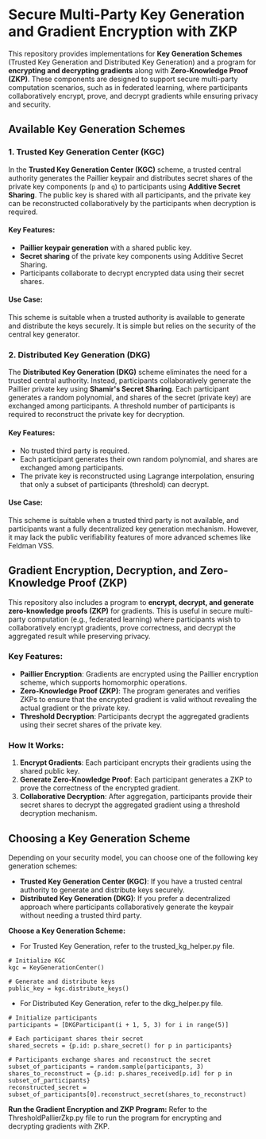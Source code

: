 # Secure Multi-Party Key Generation and Gradient Encryption with ZKP

This repository provides implementations for **Key Generation Schemes** (Trusted Key Generation and Distributed Key Generation) and a program for **encrypting and decrypting gradients** along with **Zero-Knowledge Proof (ZKP)**. These components are designed to support secure multi-party computation scenarios, such as in federated learning, where participants collaboratively encrypt, prove, and decrypt gradients while ensuring privacy and security.

## Available Key Generation Schemes

### 1. Trusted Key Generation Center (KGC)
In the **Trusted Key Generation Center (KGC)** scheme, a trusted central authority generates the Paillier keypair and distributes secret shares of the private key components (`p` and `q`) to participants using **Additive Secret Sharing**. The public key is shared with all participants, and the private key can be reconstructed collaboratively by the participants when decryption is required.

#### Key Features:
- **Paillier keypair generation** with a shared public key.
- **Secret sharing** of the private key components using Additive Secret Sharing.
- Participants collaborate to decrypt encrypted data using their secret shares.

#### Use Case:
This scheme is suitable when a trusted authority is available to generate and distribute the keys securely. It is simple but relies on the security of the central key generator.

### 2. Distributed Key Generation (DKG)
The **Distributed Key Generation (DKG)** scheme eliminates the need for a trusted central authority. Instead, participants collaboratively generate the Paillier private key using **Shamir's Secret Sharing**. Each participant generates a random polynomial, and shares of the secret (private key) are exchanged among participants. A threshold number of participants is required to reconstruct the private key for decryption.

#### Key Features:
- No trusted third party is required.
- Each participant generates their own random polynomial, and shares are exchanged among participants.
- The private key is reconstructed using Lagrange interpolation, ensuring that only a subset of participants (threshold) can decrypt.

#### Use Case:
This scheme is suitable when a trusted third party is not available, and participants want a fully decentralized key generation mechanism. However, it may lack the public verifiability features of more advanced schemes like Feldman VSS.

## Gradient Encryption, Decryption, and Zero-Knowledge Proof (ZKP)

This repository also includes a program to **encrypt, decrypt, and generate zero-knowledge proofs (ZKP)** for gradients. This is useful in secure multi-party computation (e.g., federated learning) where participants wish to collaboratively encrypt gradients, prove correctness, and decrypt the aggregated result while preserving privacy.

### Key Features:
- **Paillier Encryption**: Gradients are encrypted using the Paillier encryption scheme, which supports homomorphic operations.
- **Zero-Knowledge Proof (ZKP)**: The program generates and verifies ZKPs to ensure that the encrypted gradient is valid without revealing the actual gradient or the private key.
- **Threshold Decryption**: Participants decrypt the aggregated gradients using their secret shares of the private key.

### How It Works:
1. **Encrypt Gradients**: Each participant encrypts their gradients using the shared public key.
2. **Generate Zero-Knowledge Proof**: Each participant generates a ZKP to prove the correctness of the encrypted gradient.
3. **Collaborative Decryption**: After aggregation, participants provide their secret shares to decrypt the aggregated gradient using a threshold decryption mechanism.

## Choosing a Key Generation Scheme

Depending on your security model, you can choose one of the following key generation schemes:
- **Trusted Key Generation Center (KGC)**: If you have a trusted central authority to generate and distribute keys securely.
- **Distributed Key Generation (DKG)**: If you prefer a decentralized approach where participants collaboratively generate the keypair without needing a trusted third party.


**Choose a Key Generation Scheme:**
- For Trusted Key Generation, refer to the trusted_kg_helper.py file.
```
# Initialize KGC
kgc = KeyGenerationCenter()

# Generate and distribute keys
public_key = kgc.distribute_keys()
```

- For Distributed Key Generation, refer to the dkg_helper.py file.
```
# Initialize participants
participants = [DKGParticipant(i + 1, 5, 3) for i in range(5)]

# Each participant shares their secret
shared_secrets = {p.id: p.share_secret() for p in participants}

# Participants exchange shares and reconstruct the secret
subset_of_participants = random.sample(participants, 3)
shares_to_reconstruct = {p.id: p.shares_received[p.id] for p in subset_of_participants}
reconstructed_secret = subset_of_participants[0].reconstruct_secret(shares_to_reconstruct)
```
  
**Run the Gradient Encryption and ZKP Program:**
Refer to the ThresholdPallierZkp.py file to run the program for encrypting and decrypting gradients with ZKP.



